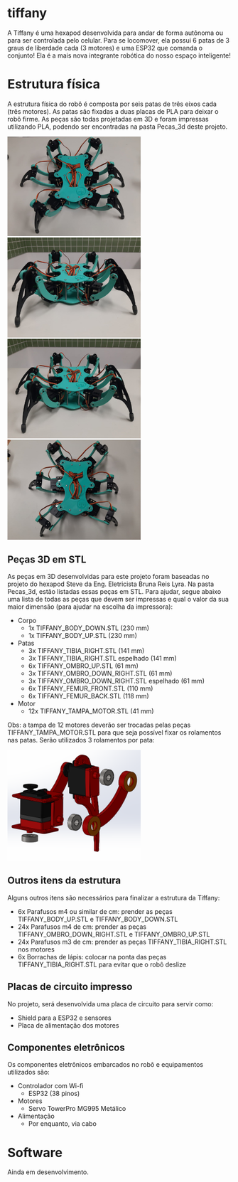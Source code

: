 # tiffany
A Tiffany é uma hexapod desenvolvida para andar de forma autônoma ou para ser controlada pelo celular. Para se locomover, ela possui 6 patas de 3 graus de liberdade cada (3 motores) e uma ESP32 que comanda o conjunto! Ela é a mais nova integrante robótica do nosso espaço inteligente!

# Estrutura física
A estrutura física do robô é composta por seis patas de três eixos cada (três motores). As patas são fixadas a duas placas de PLA para deixar o robô firme. As peças são todas projetadas em 3D e foram impressas utilizando PLA, podendo ser encontradas na pasta Pecas_3d deste projeto.

<img src="https://github.com/Penguin-Lab/tiffany/blob/main/images/tiffany0.jpeg" width="300"> <img src="https://github.com/Penguin-Lab/tiffany/blob/main/images/tiffany1.jpeg" width="300"> <img src="https://github.com/Penguin-Lab/tiffany/blob/main/images/tiffany2.jpeg" width="300"> <img src="https://github.com/Penguin-Lab/tiffany/blob/main/images/tiffany3.jpeg" width="300">

## Peças 3D em STL
As peças em 3D desenvolvidas para este projeto foram baseadas no projeto do hexapod Steve da Eng. Eletricista Bruna Reis Lyra. Na pasta Pecas_3d, estão listadas essas peças em STL. Para ajudar, segue abaixo uma lista de todas as peças que devem ser impressas e qual o valor da sua maior dimensão (para ajudar na escolha da impressora):
* Corpo
  * 1x TIFFANY_BODY_DOWN.STL (230 mm)
  * 1x TIFFANY_BODY_UP.STL (230 mm)
* Patas
  * 3x TIFFANY_TIBIA_RIGHT.STL (141 mm)
  * 3x TIFFANY_TIBIA_RIGHT.STL espelhado (141 mm)
  * 6x TIFFANY_OMBRO_UP.STL (61 mm)
  * 3x TIFFANY_OMBRO_DOWN_RIGHT.STL (61 mm)
  * 3x TIFFANY_OMBRO_DOWN_RIGHT.STL espelhado (61 mm)
  * 6x TIFFANY_FEMUR_FRONT.STL (110 mm)
  * 6x TIFFANY_FEMUR_BACK.STL (118 mm)
* Motor
  * 12x TIFFANY_TAMPA_MOTOR.STL (41 mm)

Obs: a tampa de 12 motores deverão ser trocadas pelas peças TIFFANY_TAMPA_MOTOR.STL para que seja possível fixar os rolamentos nas patas. Serão utilizados 3 rolamentos por pata:

<img src="https://github.com/Penguin-Lab/tiffany/blob/main/images/pata0.png" width="300">

## Outros itens da estrutura
Alguns outros itens são necessários para finalizar a estrutura da Tiffany:
* 6x Parafusos m4 ou similar de cm: prender as peças TIFFANY_BODY_UP.STL e TIFFANY_BODY_DOWN.STL
* 24x Parafusos m4 de cm: prender as peças TIFFANY_OMBRO_DOWN_RIGHT.STL e TIFFANY_OMBRO_UP.STL
* 24x Parafusos m3 de cm: prender as peças TIFFANY_TIBIA_RIGHT.STL nos motores
* 6x Borrachas de lápis: colocar na ponta das peças TIFFANY_TIBIA_RIGHT.STL para evitar que o robô deslize

## Placas de circuito impresso
No projeto, será desenvolvida uma placa de circuito para servir como:
* Shield para a ESP32 e sensores
* Placa de alimentação dos motores

## Componentes eletrônicos
Os componentes eletrônicos embarcados no robô e equipamentos utilizados são:
* Controlador com Wi-fi
  * ESP32 (38 pinos)
* Motores
  * Servo TowerPro MG995 Metálico
* Alimentação
  * Por enquanto, via cabo

# Software
Ainda em desenvolvimento.
